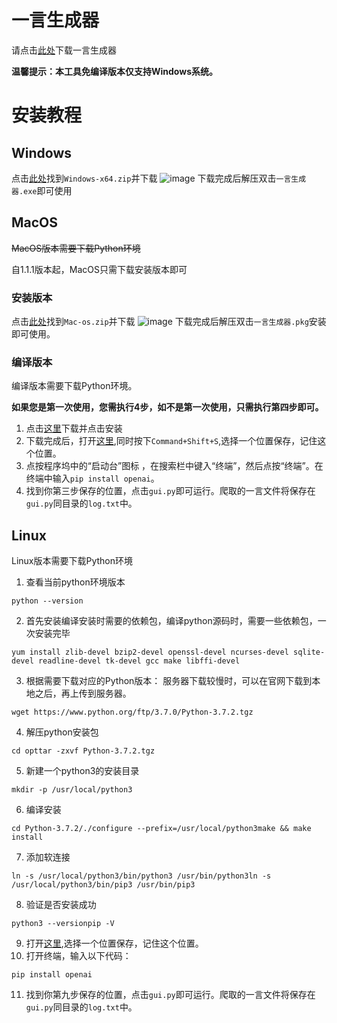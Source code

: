 # 一言生成器
请点击[此处](https://github.com/haloged/get_hitokoto/releases)下载一言生成器

**温馨提示：本工具免编译版本仅支持Windows系统。**
# 安装教程
## Windows
点击[此处](https://github.com/haloged/get_hitokoto/releases)找到`Windows-x64.zip`并下载
![image](https://github.com/haloged/get_hitokoto/assets/101408211/6995edc6-7a72-446e-95d8-98957f747068)
下载完成后解压双击`一言生成器.exe`即可使用
## MacOS
~~MacOS版本需要下载Python环境~~

自1.1.1版本起，MacOS只需下载安装版本即可
### 安装版本
点击[此处](https://github.com/haloged/get_hitokoto/releases)找到`Mac-os.zip`并下载
![image](https://github.com/haloged/get_hitokoto/assets/101408211/ccab7fa8-7b2c-4814-bd11-aabd4a358eca)
下载完成后解压双击`一言生成器.pkg`安装即可使用。
### 编译版本
编译版本需要下载Python环境。

**如果您是第一次使用，您需执行4步，如不是第一次使用，只需执行第四步即可。**
1. 点击[这里](https://www.python.org/ftp/python/3.8.3/python-3.8.3-macosx10.9.pkg)下载并点击安装
2. 下载完成后，打开[这里](https://github.com/haloged/get_hitokoto/blob/main/gui.py),同时按下`Command+Shift+S`,选择一个位置保存，记住这个位置。
3. 点按程序坞中的“启动台”图标 ，在搜索栏中键入“终端”，然后点按“终端”。在终端中输入`pip install openai`。
4. 找到你第三步保存的位置，点击`gui.py`即可运行。爬取的一言文件将保存在`gui.py`同目录的`log.txt`中。
## Linux
Linux版本需要下载Python环境
1. 查看当前python环境版本
```
python --version
```
2. 首先安装编译安装时需要的依赖包，编译python源码时，需要一些依赖包，一次安装完毕
```
yum install zlib-devel bzip2-devel openssl-devel ncurses-devel sqlite-devel readline-devel tk-devel gcc make libffi-devel
```
3. 根据需要下载对应的Python版本：
服务器下载较慢时，可以在官网下载到本地之后，再上传到服务器。
```
wget https://www.python.org/ftp/3.7.0/Python-3.7.2.tgz
```
4. 解压python安装包
```
cd opttar -zxvf Python-3.7.2.tgz
```
5. 新建一个python3的安装目录
```
mkdir -p /usr/local/python3
```
6. 编译安装
```
cd Python-3.7.2/./configure --prefix=/usr/local/python3make && make install
```
7. 添加软连接
```
ln -s /usr/local/python3/bin/python3 /usr/bin/python3ln -s /usr/local/python3/bin/pip3 /usr/bin/pip3
```
8. 验证是否安装成功
```
python3 --versionpip -V
```
9. 打开[这里](https://github.com/haloged/get_hitokoto/blob/main/gui.py),选择一个位置保存，记住这个位置。
10. 打开终端，输入以下代码：
```
pip install openai
```
11. 找到你第九步保存的位置，点击`gui.py`即可运行。爬取的一言文件将保存在`gui.py`同目录的`log.txt`中。
